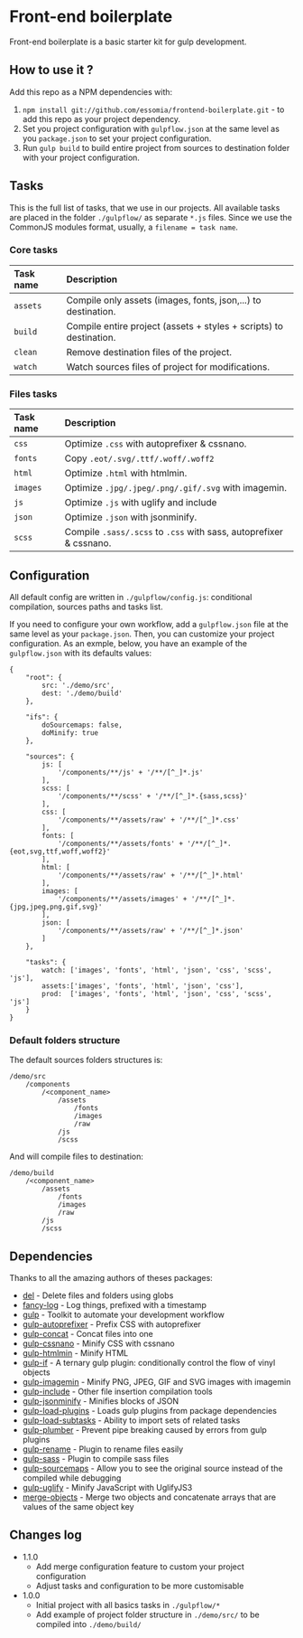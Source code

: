 # Front-end boilerplate

Front-end boilerplate is a basic starter kit for gulp development.

## How to use it ?

Add this repo as a NPM dependencies with:

1. `npm install git://github.com/essomia/frontend-boilerplate.git` - to add this repo as your project dependency.
2. Set you project configuration with `gulpflow.json` at the same level as you `package.json` to set your project configuration.
3. Run `gulp build` to build entire project from sources to destination folder with your project configuration.


## Tasks

This is the full list of tasks, that we use in our projects. All available tasks are placed in the folder `./gulpflow/` as separate `*.js` files. Since we use the CommonJS modules format, usually, a `filename = task name`.

### Core tasks
Task name          | Description
:------------------|:----------------------------------
`assets`           | Compile only assets (images, fonts, json,...) to destination.
`build`            | Compile entire project (assets + styles + scripts) to destination.
`clean`            | Remove destination files of the project.
`watch`            | Watch sources files of project for modifications.

### Files tasks
Task name          | Description
:------------------|:----------------------------------
`css`              | Optimize `.css` with autoprefixer & cssnano.
`fonts`            | Copy `.eot/.svg/.ttf/.woff/.woff2`
`html`             | Optimize `.html` with htmlmin.
`images`           | Optimize `.jpg/.jpeg/.png/.gif/.svg` with imagemin.
`js`               | Optimize `.js` with uglify and include
`json`             | Optimize `.json` with jsonminify.
`scss`             | Compile `.sass/.scss` to `.css` with sass, autoprefixer & cssnano.


## Configuration

All default config are written in `./gulpflow/config.js`: conditional compilation, sources paths and tasks list.

If you need to configure your own workflow, add a `gulpflow.json` file at the same level as your `package.json`.
Then, you can customize your project configuration. As an exmple, below, you have an example of the `gulpflow.json` with its defaults values:

```
{
    "root": {
        src: './demo/src',
        dest: './demo/build'
    },

    "ifs": {
        doSourcemaps: false,
        doMinify: true
    },

    "sources": {
        js: [
            '/components/**/js' + '/**/[^_]*.js'
        ],
        scss: [
            '/components/**/scss' + '/**/[^_]*.{sass,scss}'
        ],
        css: [
            '/components/**/assets/raw' + '/**/[^_]*.css'
        ],
        fonts: [
            '/components/**/assets/fonts' + '/**/[^_]*.{eot,svg,ttf,woff,woff2}'
        ],
        html: [
            '/components/**/assets/raw' + '/**/[^_]*.html'
        ],
        images: [
            '/components/**/assets/images' + '/**/[^_]*.{jpg,jpeg,png,gif,svg}'
        ],
        json: [
            '/components/**/assets/raw' + '/**/[^_]*.json'
        ]
    },

    "tasks": {
        watch: ['images', 'fonts', 'html', 'json', 'css', 'scss', 'js'],
        assets:['images', 'fonts', 'html', 'json', 'css'],
        prod:  ['images', 'fonts', 'html', 'json', 'css', 'scss', 'js']
    }
}
```


### Default folders structure

The default sources folders structures is:

```
/demo/src
    /components
        /<component_name>
            /assets
                /fonts
                /images
                /raw
            /js
            /scss
```

And will compile files to destination:

```
/demo/build
    /<component_name>
        /assets
            /fonts
            /images
            /raw
        /js
        /scss
```


## Dependencies

Thanks to all the amazing authors of theses packages:
- [del](http://www.npmjs.com/package/del) - Delete files and folders using globs
- [fancy-log](http://www.npmjs.com/package/fancy-log) - Log things, prefixed with a timestamp
- [gulp](http://www.npmjs.com/package/gulp) - Toolkit to automate your development workflow
- [gulp-autoprefixer](http://www.npmjs.com/package/gulp-autoprefixer) - Prefix CSS with autoprefixer
- [gulp-concat](http://www.npmjs.com/package/gulp-concat) - Concat files into one
- [gulp-cssnano](http://www.npmjs.com/package/gulp-cssnano) - Minify CSS with cssnano
- [gulp-htmlmin](http://www.npmjs.com/package/gulp-htmlmin) - Minify HTML
- [gulp-if](http://www.npmjs.com/package/gulp-if) - A ternary gulp plugin: conditionally control the flow of vinyl objects
- [gulp-imagemin](http://www.npmjs.com/package/gulp-imagemin) - Minify PNG, JPEG, GIF and SVG images with imagemin
- [gulp-include](http://www.npmjs.com/package/gulp-include) - Other file insertion compilation tools
- [gulp-jsonminify](http://www.npmjs.com/package/gulp-jsonminify) - Minifies blocks of JSON
- [gulp-load-plugins](http://www.npmjs.com/package/gulp-load-plugins) - Loads gulp plugins from package dependencies
- [gulp-load-subtasks](http://www.npmjs.com/package/gulp-load-subtasks) - Ability to import sets of related tasks
- [gulp-plumber](http://www.npmjs.com/package/gulp-plumber) - Prevent pipe breaking caused by errors from gulp plugins
- [gulp-rename](http://www.npmjs.com/package/gulp-rename) - Plugin to rename files easily
- [gulp-sass](http://www.npmjs.com/package/gulp-sass) - Plugin to compile sass files
- [gulp-sourcemaps](http://www.npmjs.com/package/gulp-sourcemaps) - Allow you to see the original source instead of the compiled while debugging
- [gulp-uglify](http://www.npmjs.com/package/gulp-uglify) - Minify JavaScript with UglifyJS3
- [merge-objects](http://www.npmjs.com/package/merge-objects) - Merge two objects and concatenate arrays that are values of the same object key


## Changes log
* 1.1.0
    * Add merge configuration feature to custom your project configuration
    * Adjust tasks and configuration to be more customisable
* 1.0.0
    * Initial project with all basics tasks in `./gulpflow/*`
    * Add example of project folder structure in `./demo/src/` to be compiled into `./demo/build/`
